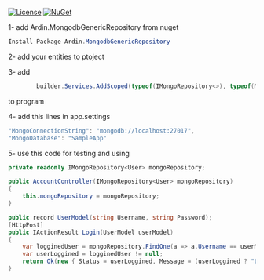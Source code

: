 [![License](https://img.shields.io/badge/License-Apache%202.0-blue.svg)](https://opensource.org/licenses/Apache-2.0)
[![NuGet](https://img.shields.io/nuget/v/Ardin.MongodbGenericRepository.svg)](https://www.nuget.org/packages/Ardin.MongodbGenericRepository)



1- add Ardin.MongodbGenericRepository from nuget 
```C#
Install-Package Ardin.MongodbGenericRepository
```

2- add your entities to ptoject

3- add 
```C#
        builder.Services.AddScoped(typeof(IMongoRepository<>), typeof(MongoRepository<>));
```
to program

4- add this lines in app.settings
```C#
"MongoConnectionString": "mongodb://localhost:27017",
"MongoDatabase": "SampleApp"
```

5- use this code for testing and using

```C#
private readonly IMongoRepository<User> mongoRepository;

public AccountController(IMongoRepository<User> mongoRepository)
{
    this.mongoRepository = mongoRepository;
}

public record UserModel(string Username, string Password);
[HttpPost]
public IActionResult Login(UserModel userModel)
{
    var logginedUser = mongoRepository.FindOne(a => a.Username == userModel.Username && a.Password == userModel.Password);
    var userLoggined = logginedUser != null;
    return Ok(new { Status = userLoggined, Message = (userLoggined ? "Login successfully" : "Wrong username or password") });
}
```
